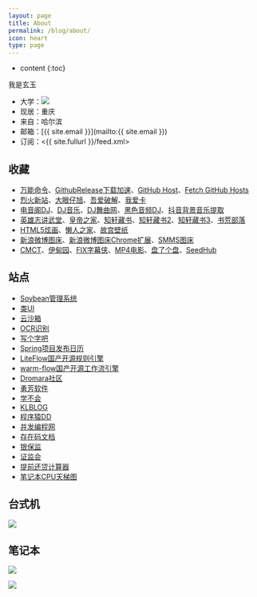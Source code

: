 ```yaml
---
layout: page
title: About
permalink: /blog/about/
icon: heart
type: page
---
```


* content
{:toc}


我是玄玉

* 大学：![](https://gcore.jsdelivr.net/gh/xuanyuv/mydata/img/blog/myself.jpg)
* 现居：重庆
* 来自：哈尔滨
* 邮箱：[{{ site.email }}](mailto:{{ site.email }})
* 订阅：<{{ site.fullurl }}/feed.xml>

## 收藏

* [万能命令](https://wannengrun.net/)、[GithubRelease下载加速](https://doget.nocsdn.com/)、[GitHub Host](https://github-hosts.tinsfox.com/)、[Fetch GitHub Hosts](https://hosts.gitcdn.top/)
* [烈火新站](https://apphot.cc/)、[大眼仔旭](http://www.dayanzai.me/)、[吾爱破解](https://www.52pojie.cn)、[我爱卡](https://bbs.51credit.com)
* [电音阁DJ](https://www.dianyinge.com/djshow/35737.html)、[DJ音乐](https://www.dj.net/)、[DJ舞曲网](https://www.djyyy.com/)、[黑色音频DJ](http://www.hy57.com/)、[抖音背景音乐提取](https://sevenmi.net/dyinMP3.html)
* [英雄志讲武堂](http://www.jiang-wu-tang.com/JWTphpBBS/index.php)、[皇帝之家](https://www.huangdizhijia.com/index.html)、[知轩藏书](http://www.zxcs.me)、[知轩藏书2](https://zxcs.zip/)、[知轩藏书3](https://zxcs.info/)、[书荒部落](http://noveless.com)
* [HTML5炫画](http://www.html5tricks.com)、[懒人之家](http://www.lanrenzhijia.com)、[故宫壁纸](https://www.dpm.org.cn/lights/royal.html)
* [新浪微博图床](http://weibo.com/minipublish)、[新浪微博图床Chrome扩展](https://github.com/Suxiaogang/WeiboPicBed)、[SMMS图床](https://sm.ms)
* [CMCT](https://cmct.tv/?fromuid=72191)、[伊甸园](http://bbs.sfile2012.com)、[FIX字幕侠](http://www.zimuxia.cn)、[MP4电影](https://domp4.icu/)、[盘了个盘](https://www.panlegepan.com/)、[SeedHub](https://seedhub.wwwnav.com/)

## 站点

* [Soybean管理系统](https://soybeanjs.cn/)
* [类UI](https://layui.dev/)
* [云沙箱](https://s.threatbook.com/)
* [OCR识别](https://ocr.m78cloud.cn/)
* [写个字吧](https://xgzb.top/)
* [Spring项目发布日历](https://calendar.spring.io/)
* [LiteFlow国产开源规则引擎](https://liteflow.cc/)
* [warm-flow国产开源工作流引擎](http://warm-flow.cn/)
* [Dromara社区](https://gitee.com/dromara)
* [勇芳软件](http://wwx.yfvb.com/)
* [学不会](https://www.xuebuhui.cn)
* [KLBLOG](http://www.kailing.pub)
* [程序猿DD](http://blog.didispace.com)
* [并发编程网](http://ifeve.com)
* [存在码文档](https://cunzaima.cn/)
* [银保监](http://www.cbirc.gov.cn)
* [证监会](http://www.csrc.gov.cn)
* [提前还贷计算器](https://calc.qufenlei.com/money/tiqianhuankuan.html)
* [笔记本CPU天梯图](https://www.365pcbuy.com/article-409.html)

## 台式机

![](https://ae01.alicdn.com/kf/H33a8d59057274e499275deb135b5f49dg.jpg)

## 笔记本

![](https://gcore.jsdelivr.net/gh/xuanyuv/mydata/img/blog/myx220i.png)

![](https://gcore.jsdelivr.net/gh/xuanyuv/mydata/img/blog/myx13.png)